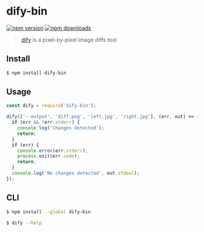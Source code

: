 # dify-bin 

[![npm version](https://img.shields.io/npm/v/dify-bin.svg)](https://www.npmjs.com/package/dify-bin) 
[![npm downloads](https://img.shields.io/npm/dm/dify-bin.svg)](https://www.npmjs.com/package/dify-bin) 

> [dify](https://github.com/jihchi/dify) is a pixel-by-pixel image diffs tool

## Install

```sh
$ npm install dify-bin
```

## Usage

```js
const dify = require('dify-bin');

dify(['--output', 'diff.png', 'left.jpg', 'right.jpg'], (err, out) => {
  if (err && !err.stderr) {
    console.log('Changes detected');
    return;
  }
  if (err) {
    console.error(err.stderr);
    process.exit(err.code);
    return;
  }
  console.log('No changes detected', out.stdout);
});
```

## CLI

```sh
$ npm install --global dify-bin
```

```sh
$ dify --help
```

